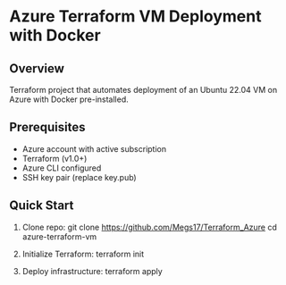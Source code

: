 # Azure Terraform VM Deployment with Docker

## Overview
Terraform project that automates deployment of an Ubuntu 22.04 VM on Azure with Docker pre-installed.

## Prerequisites
- Azure account with active subscription
- Terraform (v1.0+)
- Azure CLI configured
- SSH key pair (replace key.pub)

## Quick Start

1. Clone repo:
git clone https://github.com/Megs17/Terraform_Azure
cd azure-terraform-vm

2. Initialize Terraform:
  terraform init
3. Deploy infrastructure:
  terraform apply
